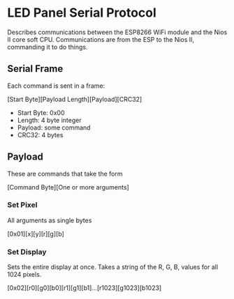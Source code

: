 # LED Panel Serial Protocol
Describes communications between the ESP8266 WiFi module and the Nios II core soft CPU.  Communications are from the ESP to the Nios II, commanding it to do things.  

## Serial Frame

Each command is sent in a frame:

[Start Byte][Payload Length][Payload][CRC32]
 - Start Byte: 0x00
 - Length: 4 byte integer
 - Payload: some command
 - CRC32: 4 bytes

## Payload

These are commands that take the form

[Command Byte][One or more arguments]

### Set Pixel
All arguments as single bytes

[0x01][x][y][r][g][b]

### Set Display
Sets the entire display at once. Takes a string of the R, G, B, values for all 1024 pixels.

[0x02][r0][g0][b0][r1][g1][b1]...[r1023][g1023][b1023]
